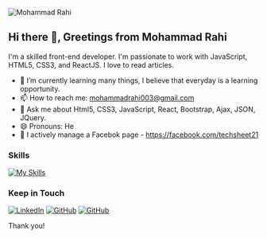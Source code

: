 ![Mohammad Rahi](https://github.com/mohammad-rahi/mohammad-rahi/blob/main/assets/img/readme_img.jfif)
## Hi there 👋, Greetings from Mohammad Rahi

I'm a skilled front-end developer. I'm passionate to work with JavaScript, HTML5, CSS3, and ReactJS. I love to read articles. 

- 🌱 I’m currently learning many things, I believe that everyday is a learning opportunity.
- 📫 How to reach me: mohammadrahi003@gmail.com
- 💬 Ask me about Html5, CSS3, JavaScript, React, Bootstrap, Ajax, JSON, JQuery.
- 😄 Pronouns: He
- 👥 I actively manage a Facebok page - https://facebook.com/techsheet21

### Skills
[![My Skills](https://skillicons.dev/icons?i=js,react,firebase,html,css,bootstrap,sass,git,github,vscode&perline=5)](#)

### Keep in Touch
[![LinkedIn](https://skillicons.dev/icons?i=linkedin)](https://linkedin.com/in/mohammadrahi003)
[![GitHub](https://skillicons.dev/icons?i=github)](https://github.com/mohammad-rahi/)
[![GitHub](https://skillicons.dev/icons?i=stackoverflow)](https://stackoverflow.com/users/16542466/mohammad-rahi)

Thank you!

<!--
**mohammad-rahi/mohammad-rahi** is a ✨ _special_ ✨ repository because its `README.md` (this file) appears on your GitHub profile.

Here are some ideas to get you started:

- 🔭 I’m currently working on ...
-
- 👯 I’m looking to collaborate on ...
- 🤔 I’m looking for help with ...
- ⚡ Fun fact: ...
-->
